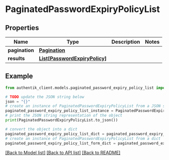 # PaginatedPasswordExpiryPolicyList


## Properties

Name | Type | Description | Notes
------------ | ------------- | ------------- | -------------
**pagination** | [**Pagination**](Pagination.md) |  | 
**results** | [**List[PasswordExpiryPolicy]**](PasswordExpiryPolicy.md) |  | 

## Example

```python
from authentik_client.models.paginated_password_expiry_policy_list import PaginatedPasswordExpiryPolicyList

# TODO update the JSON string below
json = "{}"
# create an instance of PaginatedPasswordExpiryPolicyList from a JSON string
paginated_password_expiry_policy_list_instance = PaginatedPasswordExpiryPolicyList.from_json(json)
# print the JSON string representation of the object
print(PaginatedPasswordExpiryPolicyList.to_json())

# convert the object into a dict
paginated_password_expiry_policy_list_dict = paginated_password_expiry_policy_list_instance.to_dict()
# create an instance of PaginatedPasswordExpiryPolicyList from a dict
paginated_password_expiry_policy_list_form_dict = paginated_password_expiry_policy_list.from_dict(paginated_password_expiry_policy_list_dict)
```
[[Back to Model list]](../README.md#documentation-for-models) [[Back to API list]](../README.md#documentation-for-api-endpoints) [[Back to README]](../README.md)


